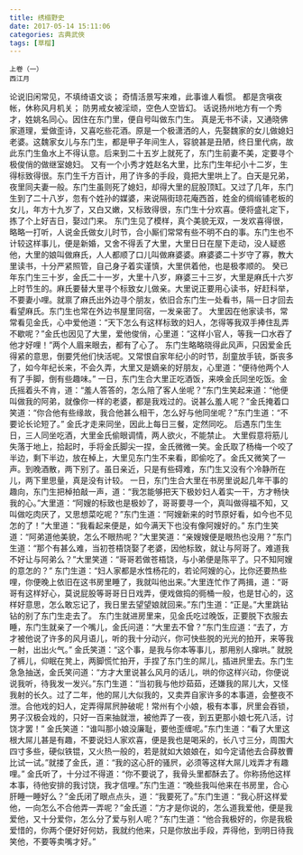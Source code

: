 ```yaml
---
title: 绣榻野史
date: 2017-05-14 15:11:06
categories: 古典武俠
tags: [草榴]
---
```

    上卷（一）
    西江月
论说旧闲常见，不填绮语文谈；
奇情活景写来难，此事谁人看惯。
都是贪嗔夜帐，休称风月机关；
防男戒女被淫顽，空色人空皆幻。
话说扬州地方有一个秀才，姓姚名同心。因住在东门里，便自号叫做东门生。
真是无书不读，又通晓佛家道理，爱做歪诗，又喜吃些花酒。原是一个极潇洒的人，先娶魏家的女儿做媳妇老婆。这魏家女儿与东门生，都是甲子年间生人，容貌甚是丑陋，终日里代病，故此东门生鱼水上不得认意。后来到二十五岁上就死了，东门生前妻不美，定要寻个极俊俏的做继室媳妇。
又有一个小秀才姓赵名大里，比东门生年纪小十二岁，生得标致得很。东门生千方百计，用了许多的手段，竟把大里哄上了。白天是兄弟，夜里同夫妻一般。东门生虽则死了媳妇，却得大里的屁股顶缸。又过了几年，东门生到了二十八岁，忽有个姓孙的媒婆，来说隔街琼花庵西首，姓金的绸缎铺老板的女儿，年方十九岁了，又白又嫩，又标致得很，东门生十分欢喜。便将盛礼定下，拣了个上好吉日，娶过门来。
东门生见了模样，真个美貌无双，一发欢喜得很，略略一打听，人说金氏做女儿时节，合小厮们常常有些不明不白的事。东门生也不计较这样事儿，便是新婚，又舍不得丢了大里，大里日日在屋下走动，没人疑惑他，大里的娘叫做麻氏，人人都顺了口儿叫做麻婆婆。麻婆婆二十岁守了寡，教大里读书，十分严紧照管，自己身子着实谨慎，大里供着他，也是极孝顺的。
癸已年东门生三十岁，金氏二十一岁，大里十八岁，麻婆三十三岁，大里是麻氏十六岁上时节生的。麻氏要替大里寻个标致女儿做亲。大里说正要用心读书，好赶科举，不要妻小哩。就禀了麻氏出外边寻个朋友，依旧合东门生一处看书，隔一日才回去看望麻氏。东门生也常在外边书屋里同宿，一发亲密了。
大里因在他家读书，常常看见金氏，心中爱他道：“天下怎么有这样标致的妇人，怎得等我双手捧住乱弄不歇呢？”金氏也因见了大里，爱他俊俏，心里道：“这样小官人，等我一口水吞了他才好哩！”两个人眉来眼去，都有了心了。
东门生略略晓得此风声，只因爱金氏得紧的意思，倒要凭他们快活呢。又常恨自家年纪小的时节，刮童放手铳，斲丧多了，如今年纪长来，不会久弄，大里又是嫡亲的好朋友，心里道：“便待他两个人有了手脚，倒有些趣味。”
一日，东门生合大里正吃酒饭，来唤金氏同坐吃饭。金氏摇着头不肯，道：“羞人答答的，怎么陪了客人坐呢？”东门生笑起来道：“他便叫做我的阿弟，就像你一样的老婆，都是我戏过的。说甚么羞人呢？”金氏掩着口笑道：“你合他有些缘故，我合他甚么相干，怎么好与他同坐呢？”东门生道：“不要论长论短了。”
金氏才走来同坐，因此上每日三餐，定然同吃。
后遇东门生生日，三人同坐吃酒，大里金氏偷眼调情，两人欲火，不能禁止。
大里假意将筋儿失落于地上，拾起时，手将金氏脚尖一捏，金氏微微一笑。金氏取了杨梅一个咬了半边，剩下半边，放在棹上，大里见东门生不来看，即偷吃了。金氏又微笑了一声。到晚酒散，两下别了。虽日亲近，只是有些碍难，东门生又没有个冷静所在儿，两下里思量，真是没有计较。
一日，东门生合大里在书房里说起几年干事的趣向，东门生把棹拍敲一声，道：“我怎能够把天下极妙妇人着实一干，方才畅快我的心。”大里道：“阿嫂的标致也是极妙了，哥哥要寻一个，真叫做得福不知，又叫做吃肉厌了，又思想菜吃呢？”东门生道：“阿嫂新来的时节原好看，如今也不见怎的了！”大里道：“我看起来便是，如今满天下也没有像阿嫂好的。”
东门生笑道：“阿弟道他美貌，怎么不眼热呢？”大里笑道：“亲嫂嫂便是眼热也没用？”东门生道：“那个有甚么难，当初苍梧饶娶了老婆，因他标致，就让与阿哥了。难道我不好让与阿弟么？”大里笑道：“哥哥若做苍梧饶，与小弟便是陈平了。只不知阿嫂的意怎的？”
东门生道：“妇人家都是水性杨花的，若论阿嫂的心，比你还要热些哩，你便晚上依旧在这书房里睡了，我就叫他出来。”大里连忙作了两揖，道：“哥哥有这样好心，莫说屁股等哥哥日日戏弄，便戏做捣的衕桶一般，也是甘心的，这样好意思，怎么敢忘记了，我日里去望望娘就回来。”东门生道：“正是。”大里跳钻钻的别了东门生走去了。
东门生就进房里来，见金氏吃过晚饭，正要脱下衣服去睡，东门生就亲了一个嘴儿，金氏问道：“大里去不曾？”东门生应道：“去了，方才被他说了许多的风月语儿，听的我十分动兴，你可快些脱的光光的拍开，来等我一射，出出火气。”
金氏笑道：“这个事，是我与你本等事儿，那用别人撺哄。”
就脱了裤儿，仰眠在凳上，两脚慌忙拍开，手捏了东门生的屌儿，插进屄里去。东门生急急抽送，金氏笑问道：“方才大里说甚么风月的话儿，哄的你这样兴动，你便说说我听，待我发一发兴。”东门生道：“当初我与他炒茹茹，还嫌我的屌儿大，又怪我射的长久。过了二年，他的屌儿大似我的，又卖弄自家许多的本事道，会整夜不泄。合他戏的妇人，定弄得屌屄肿破呢！常州有个小娘，极有本事，屄里会吞锁，男子汉极会戏的，只好一百来抽就泄，被他弄了一夜，到五更那小娘七死八活，讨饶才罢！”
金氏笑道：“谁叫那小娘没廉耻，要他歪缠呢。”东门生道：“看了大里这根大屌儿甚是有趣，不要说妇人家欢喜，便是我也是喝采的，长八寸三分，周围大四寸多些，硬似铁锟，又火热一般的，若是就如大娘娘在，如今定请他去合薛敖曹比试一试。”就搂了金氏，道：“我的这心肝的骚屄，必须等这样大屌儿戏弄才有趣哩。”
金氏听了，十分过不得道：“你不要说了，我骨头里都酥去了。你称扬他这样本事，待他安排的我讨饶，我才信哩。”东门生道：“晚些我叫他来在书房里，合心肝睡一睡好么？”金氏闭了眼点点头，道：“我要死了。”东门生道：“我心肝这样爱他，一向怎么不合他弄一弄呢？”金氏道：“方才是你说的，怎么道我爱他，便是我爱他，又十分爱你，怎么分了爱与别人呢？”东门生道：“他合我极好的，你是我极爱惜的，你两个便好好何妨，我就约他来，只是你放出手段，弄得他，到明日待我笑他，不要等卖嘴才好。”